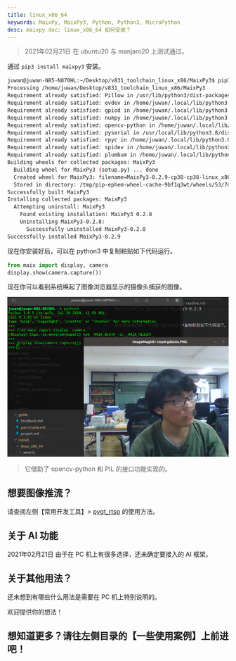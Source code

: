 ```yaml
---
title: linux_x86_64
keywords: MaixPy, MaixPy3, Python, Python3, MicroPython
desc: maixpy doc: linux_x86_64 如何安装？
---
```


> 2021年02月21日 在 ubuntu20 与 manjaro20 上测试通过。

通过 `pip3 install maixpy3` 安装。

```bash
juwan@juwan-N85-N870HL:~/Desktop/v831_toolchain_linux_x86/MaixPy3$ pip3 install .Looking in indexes: https://pypi.tuna.tsinghua.edu.cn/simple
Processing /home/juwan/Desktop/v831_toolchain_linux_x86/MaixPy3
Requirement already satisfied: Pillow in /usr/lib/python3/dist-packages (from MaixPy3==0.2.9) (7.0.0)
Requirement already satisfied: evdev in /home/juwan/.local/lib/python3.8/site-packages (from MaixPy3==0.2.9) (1.4.0)
Requirement already satisfied: gpiod in /home/juwan/.local/lib/python3.8/site-packages (from MaixPy3==0.2.9) (1.4.0)
Requirement already satisfied: numpy in /home/juwan/.local/lib/python3.8/site-packages (from MaixPy3==0.2.9) (1.19.4)
Requirement already satisfied: opencv-python in /home/juwan/.local/lib/python3.8/site-packages (from MaixPy3==0.2.9) (4.5.1.48)
Requirement already satisfied: pyserial in /usr/local/lib/python3.8/dist-packages (from MaixPy3==0.2.9) (3.4)
Requirement already satisfied: rpyc in /home/juwan/.local/lib/python3.8/site-packages (from MaixPy3==0.2.9) (5.0.1)
Requirement already satisfied: spidev in /home/juwan/.local/lib/python3.8/site-packages (from MaixPy3==0.2.9) (3.5)
Requirement already satisfied: plumbum in /home/juwan/.local/lib/python3.8/site-packages (from rpyc->MaixPy3==0.2.9) (1.6.9)
Building wheels for collected packages: MaixPy3
  Building wheel for MaixPy3 (setup.py) ... done
  Created wheel for MaixPy3: filename=MaixPy3-0.2.9-cp38-cp38-linux_x86_64.whl size=115611 sha256=54f70f181ccc629f1eaf470bf30eccd20389c6333814d7145e16a31db7f6cdcd
  Stored in directory: /tmp/pip-ephem-wheel-cache-9bf1q3wt/wheels/53/7d/47/6cd374fab930089f96a0a3185f5677e52a9b71dbbee769935d
Successfully built MaixPy3
Installing collected packages: MaixPy3
  Attempting uninstall: MaixPy3
    Found existing installation: MaixPy3 0.2.8
    Uninstalling MaixPy3-0.2.8:
      Successfully uninstalled MaixPy3-0.2.8
Successfully installed MaixPy3-0.2.9
```

现在你安装好后，可以在 python3 中复制粘贴如下代码运行。

```python
from maix import display, camera
display.show(camera.capture())
```

现在你可以看到系统唤起了图像浏览器显示的摄像头捕获的图像。

![./asserts/dalaoshu.png](./asserts/dalaoshu.png)

> 它借助了 opencv-python 和 PIL 的接口功能实现的。

## 想要图像推流？

请查阅左侧【常用开发工具】> [pyqt_rtsp](../../tools/pyqt_rtsp.md) 的使用方法。

## 关于 AI 功能

2021年02月21日 由于在 PC 机上有很多选择，还未确定要接入的 AI 框架。

## 关于其他用法？

还未想到有哪些什么用法是需要在 PC 机上特别说明的。

欢迎提供你的想法！

## 想知道更多？请往左侧目录的【一些使用案例】上前进吧！
